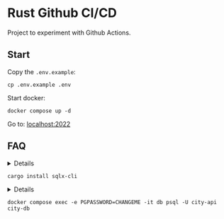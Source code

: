 # Rust Github CI/CD

Project to experiment with Github Actions.

## Start

Copy the `.env.example`:

```shell
cp .env.example .env
```

Start docker:

```shell
docker compose up -d
```

Go to: [localhost:2022](http://localhost:3001/_health)

## FAQ

<summary>
	<details><strong>(⬇️ Not needed with Docker ⬇️)<br>
		Install SQLx CLI to check the `query!` macro without
		needing a DB (ex: in a CI environment):</strong>
	</details>

```shell
cargo install sqlx-cli
```

</summary>

<summary>
	<details><strong>To enter the `psql` console of the Postgres:</strong></details>

```shell
docker compose exec -e PGPASSWORD=CHANGEME -it db psql -U city-api city-db
```

</summary>
